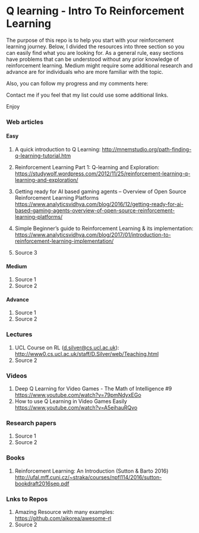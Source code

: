 # Q learning - Intro To Reinforcement Learning

The purpose of this repo is to help you start with your reinforcement learning journey. 
Below, I divided the resources into three section so you can easily find what you are looking for. 
As a general rule, easy sections have problems that can be understood without any prior knowledge of reinforcement learning. Medium might require some additional research and advance are for individuals who are more familiar with the topic. 

Also, you can follow my progress and my comments here: 

Contact me if you feel that my list could use some additional links. 

Enjoy

### Web articles 
#### Easy 
1. A quick introduction to Q Learning: http://mnemstudio.org/path-finding-q-learning-tutorial.htm
1. Reinforcement Learning Part 1: Q-learning and Exploration: https://studywolf.wordpress.com/2012/11/25/reinforcement-learning-q-learning-and-exploration/
1. Getting ready for AI based gaming agents – Overview of Open Source Reinforcement Learning Platforms https://www.analyticsvidhya.com/blog/2016/12/getting-ready-for-ai-based-gaming-agents-overview-of-open-source-reinforcement-learning-platforms/
1. Simple Beginner’s guide to Reinforcement Learning & its implementation: https://www.analyticsvidhya.com/blog/2017/01/introduction-to-reinforcement-learning-implementation/ 

1. Source 3

#### Medium
1. Source 1
1. Source 2 

#### Advance 
1. Source 1
1. Source 2 

### Lectures
1. UCL Course on RL (d.silver@cs.ucl.ac.uk): http://www0.cs.ucl.ac.uk/staff/D.Silver/web/Teaching.html
1. Source 2 

### Videos 
1. Deep Q Learning for Video Games - The Math of Intelligence #9 https://www.youtube.com/watch?v=79pmNdyxEGo
1. How to use Q Learning in Video Games Easily https://www.youtube.com/watch?v=A5eihauRQvo

### Research papers
1. Source 1
1. Source 2 

### Books 
1. Reinforcement Learning: An Introduction (Sutton & Barto 2016) http://ufal.mff.cuni.cz/~straka/courses/npfl114/2016/sutton-bookdraft2016sep.pdf

### Lnks to Repos
1. Amazing Resource with many examples: https://github.com/aikorea/awesome-rl
1. Source 2 
